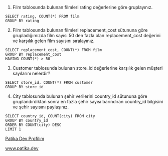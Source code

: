 1. Film tablosunda bulunan filmleri rating değerlerine göre gruplayınız.
```
SELECT rating, COUNT(*) FROM film
GROUP BY rating
```

2. Film  tablosunda bulunan filmleri replacement_cost sütununa göre grupladığımızda film sayısı 50 den fazla olan replacement_cost değerini ve karşılık gelen film sayısını sıralayınız.
```
SELECT replacement_cost, COUNT(*) FROM film
GROUP BY replacement_cost
HAVING COUNT(*) > 50
```

3. Customer tablosunda bulunan store_id değerlerine karşılık gelen müşteri sayılarını nelerdir? 
```
SELECT store_id, COUNT(*) FROM customer
GROUP BY store_id
```
4. City tablosunda bulunan şehir verilerini country_id sütununa göre gruplandırdıktan sonra en fazla şehir sayısı barındıran country_id bilgisini ve şehir sayısını paylaşınız.
```
SELECT country_id, COUNT(city) FROM city
GROUP BY country_id
ORDER BY COUNT(city) DESC
LIMIT 1
```

[Patika Dev Profilim](https://app.patika.dev/adamblue)

www.patika.dev